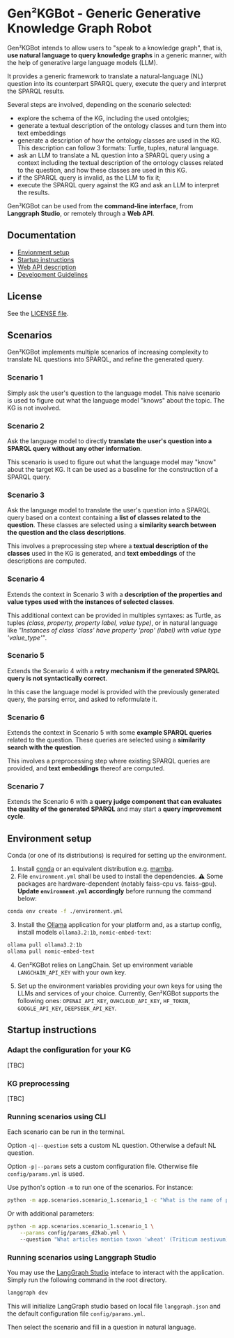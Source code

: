 # Gen²KGBot - Generic Generative Knowledge Graph Robot

Gen²KGBot intends to allow users to "speak to a knowledge graph", that is, **use natural language to query knowledge graphs** in a generic manner, with the help of generative large language models (LLM).

It provides a generic framework to translate a natural-language (NL) question into its counterpart SPARQL query, execute the query and interpret the SPARQL results.

Several steps are involved, depending on the scenario selected:
- explore the schema of the KG, including the used ontolgies;
- generate a textual description of the ontology classes and turn them into text embeddings
- generate a description of how the ontology classes are used in the KG. This description can follow 3 formats: Turtle, tuples, natural language.
- ask an LLM to translate a NL question into a SPARQL query using a context including the textual description of the ontology classes related to the question, and how these classes are used in this KG.
- if the SPARQL query is invalid, as the LLM to fix it;
- execute the SPARQL query against the KG and ask an LLM to interpret the results.

Gen²KGBot can be used from the **command-line interface**, from **Langgraph Studio**, or remotely through a **Web API**.

## Documentation

- [Envionment setup](#environment-setup)
- [Startup instructions](#startup-instructions)
- [Web API description](doc/api_description.md)
- [Development Guidelines](doc/dev_guidelines.md)

## License

See the [LICENSE file](LICENSE).


## Scenarios

Gen²KGBot implements multiple scenarios of increasing complexity to translate NL questions into SPARQL, and refine the generated query.

### Scenario 1
Simply ask the user's question to the language model. This naive scenario is used to figure out what the language model "knows" about the topic. The KG is not involved.

### Scenario 2
Ask the language model to directly **translate the user's question into a SPARQL query without any other information**.

This scenario is used to figure out what the language model may "know" about the target KG.
It can be used as a baseline for the construction of a SPARQL query.

### Scenario 3
Ask the language model to translate the user's question into a SPARQL query based on a context containing a **list of classes related to the question**.
These classes are selected using a **similarity search between the question and the class descriptions**.

This involves a preprocessing step where a **textual description of the classes** used in the KG is generated, and **text embeddings** of the descriptions are computed.

### Scenario 4
Extends the context in Scenario 3 with a **description of the properties and value types used with the instances of selected classes**.

This additional context can be provided in multiples syntaxes: as Turtle, as tuples _(class, property, property label, value type)_, 
or in natural language like _"Instances of class 'class' have property 'prop' (label) with value type 'value_type'"_.

### Scenario 5
Extends the Scenario 4 with a **retry mechanism if the generated SPARQL query is not syntactically correct**.

In this case the language model is provided with the previously generated query, the parsing error, and asked to reformulate it.

### Scenario 6
Extends the context in Scenario 5 with some **example SPARQL queries** related to the question.
These queries are selected using a **similarity search with the question**.

This involves a preprocessing step where existing SPARQL queries are provided, and **text embeddings** thereof are computed.

### Scenario 7
Extends the Scenario 6 with a **query judge component that can evaluates the quality of the generated SPARQL** and may start a **query improvement cycle**.



## Environment setup

Conda (or one of its distributions) is required for setting up the environment.

1) Install [conda](https://docs.conda.io/projects/conda/en/latest/user-guide/install/) or an equivalent distribution e.g. [mamba](https://mamba.readthedocs.io/en/latest/installation/mamba-installation.html).
2) File `environment.yml` shall be used to install the dependencies. 
⚠️ Some packages are hardware-dependent (notably faiss-cpu vs. faiss-gpu). 
**Update `environment.yml` accordingly** before runnung the command below:
```sh
conda env create -f ./environment.yml
```

3) Install the [Ollama](https://github.com/ollama/ollama) application for your platform and, as a startup config, install models `ollama3.2:1b`, `nomic-embed-text`:
```sh
ollama pull ollama3.2:1b
ollama pull nomic-embed-text
```

4) Gen²KGBot relies on LangChain. Set up environment variable `LANGCHAIN_API_KEY` with your own key.

5) Set up the environment variables providing your own keys for using the LLMs and services of your choice.
Currently, Gen²KGBot supports the following ones: `OPENAI_API_KEY`, `OVHCLOUD_API_KEY`, `HF_TOKEN`, `GOOGLE_API_KEY`, `DEEPSEEK_API_KEY`.



## Startup instructions

### Adapt the configuration for your KG

[TBC]

### KG preprocessing

[TBC]

### Running scenarios using CLI

Each scenario can be run in the terminal. 

Option `-q|--question` sets a custom NL question. Otherwise a default NL question.

Option `-p|--params` sets a custom configuration file. Otherwise file `config/params.yml` is used.

Use python's option `-m` to run one of the scenarios. For instance:

````bash
python -m app.scenarios.scenario_1.scenario_1 -c "What is the name of proteine X"
````

Or with additional parameters:

````bash
python -m app.scenarios.scenario_1.scenario_1 \
    --params config/params_d2kab.yml \ 
    --question "What articles mention taxon 'wheat' (Triticum aestivum) and trait 'resistance to Leaf rust'?"
````

### Running scenarios using Langgraph Studio

You may use the [LangGraph Studio](https://studio.langchain.com/) inteface to interact with the application. Simply run the following command in the root directory.

````bash
langgraph dev
````
This will initialize LangGraph studio based on local file `langgraph.json` and the default configuration file `config/params.yml`.

Then select the scenario and fill in a question in natural language.
